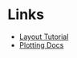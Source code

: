 # Links
- [Layout Tutorial](http://zetcode.com/gui/pyqt5/layout/)
- [Plotting Docs](http://www.pyqtgraph.org/documentation/qtcrashcourse.html)

